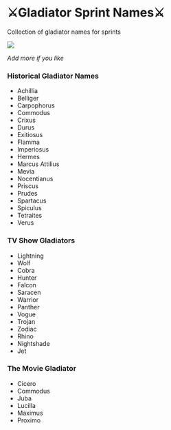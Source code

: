 # ⚔️Gladiator Sprint Names⚔️
Collection of gladiator names for sprints

![](https://media.giphy.com/media/d7mMzaGDYkz4ZBziP6/giphy.gif)


_Add more if you like_


### Historical Gladiator Names
* Achillia
* Belliger
* Carpophorus
* Commodus
* Crixus
* Durus
* Exitiosus
* Flamma
* Imperiosus
* Hermes
* Marcus Attilius
* Mevia
* Nocentianus
* Priscus
* Prudes
* Spartacus
* Spiculus
* Tetraites
* Verus

### TV Show Gladiators
* Lightning
* Wolf
* Cobra
* Hunter
* Falcon
* Saracen
* Warrior
* Panther
* Vogue
* Trojan
* Zodiac
* Rhino
* Nightshade
* Jet


### The Movie Gladiator
* Cicero
* Commodus
* Juba
* Lucilla
* Maximus
* Proximo
